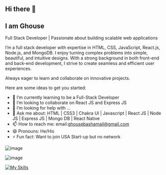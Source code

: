 ## Hi there 👋
## I am Ghouse
Full Stack Developer | Passionate about building scalable web applications

I’m a full stack developer with expertise in HTML, CSS, JavaScript, React.js, Node.js, and MongoDB. I enjoy turning complex problems into simple, beautiful, and intuitive designs. With a strong background in both front-end and back-end development, I strive to create seamless and efficient user experiences.

Always eager to learn and collaborate on innovative projects.

Here are some ideas to get you started:

- 🌱 I’m currently learning to be a Full-Stack Developer
- 👯 I’m looking to collaborate on React JS and Express JS
- 🤔 I’m looking for help with ...
- 💬 Ask me about: HTML | CSS3 | Chakra UI | Javascript | React JS | Node JS | Express JS | Mongo DB | React Native 
- 📫 How to reach me:  email:ghousebashamail@gmail.com  
- 😄 Pronouns: He/His
- ⚡ Fun fact: Want to join USA Start-up but no network

 
 ![image](https://github.com/user-attachments/assets/5d4737d9-1ea7-4688-8bd3-b1459e7731fd)

![image](https://github.com/user-attachments/assets/a6d99875-c74e-4bce-8317-76f363d18e55)





[![My Skills](https://skillicons.dev/icons?i=html,css,javascript,react,nodejs,expressjs,mongodb,reactnative&perline=3)](https://skillicons.dev)

